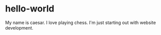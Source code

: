 # hello-world
My name is caesar. I love playing chess. I'm just starting out with website development.
